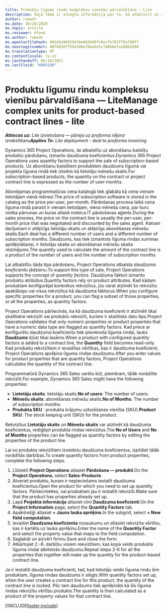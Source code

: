 ```yaml
---
title: Produktu līgumu rindu kompleksu vienību pārvaldīšana — Lite
description: Šajā tēmā ir sniegta informācija par to, kā atbalstīt uz abonementu balstītu produktu pārdošanu.
author: rumant
ms.date: 10/28/2020
ms.topic: article
ms.reviewer: kfend
ms.author: rumant
ms.openlocfilehash: 86da5a96919438e883b56fc8ecfe765f70a789ff
ms.sourcegitcommit: 40f68387f594180af64a5e5c748b6efa188bd300
ms.translationtype: HT
ms.contentlocale: lv-LV
ms.lasthandoff: 05/10/2021
ms.locfileid: "6003190"
---
```

# <a name="manage-complex-units-for-product-based-contract-lines---lite"></a><span data-ttu-id="937d6-103">Produktu līgumu rindu kompleksu vienību pārvaldīšana — Lite</span><span class="sxs-lookup"><span data-stu-id="937d6-103">Manage complex units for product-based contract lines - lite</span></span>

<span data-ttu-id="937d6-104">_**Attiecas uz:** Lite izvietošana — pāreja uz proforma rēķina izrakstīšanu_</span><span class="sxs-lookup"><span data-stu-id="937d6-104">_**Applies To:** Lite deployment - deal to proforma invoicing_</span></span>

<span data-ttu-id="937d6-105">Dynamics 365 Project Operations, lai atbalstītu uz abonēšanu balstītu produktu pārdošanu, izmanto daudzuma koeficientus.</span><span class="sxs-lookup"><span data-stu-id="937d6-105">Dynamics 365 Project Operations uses quantity factors to support the sale of subscription-based products.</span></span> <span data-ttu-id="937d6-106">Uz abonēšanu balstītiem produktiem daudzums līgumā vai projekta līguma rindā tiek izteikts kā lietotāju mēnešu skaits.</span><span class="sxs-lookup"><span data-stu-id="937d6-106">For subscription-based products, the quantity on the contract or project contract line is expressed as the number of user-months.</span></span>

<span data-ttu-id="937d6-107">Abonējamas programmatūras cena katalogā tiek glabāta kā cena vienam lietotājam vienā mēnesī.</span><span class="sxs-lookup"><span data-stu-id="937d6-107">The price of subscription software is stored in the catalog as the price per-user, per-month.</span></span> <span data-ttu-id="937d6-108">Pārdošanas procesa laikā cena līguma rindā parasti ir vienam lietotājam, viena mēneša cena, par kuru notika pārrunas un kuras atlaidi noteica IT pārdošanas aģents.</span><span class="sxs-lookup"><span data-stu-id="937d6-108">During the sales process, the price on the contract line is usually the per-user, per-month price that was negotiated and discounted by the sales agent.</span></span> <span data-ttu-id="937d6-109">Katram darījumam ir atšķirīgs lietotāju skaits un atšķirīgs abonēšanas mēnešu skaits.</span><span class="sxs-lookup"><span data-stu-id="937d6-109">Each deal has a different number of users and a different number of subscription months.</span></span> <span data-ttu-id="937d6-110">Daudzums, kas tiek izmantots līguma rindas summas aprēķināšanai, ir lietotāju skaita un abonēšanas mēnešu skaita reizinājums.</span><span class="sxs-lookup"><span data-stu-id="937d6-110">The quantity used to calculate the amount of the contract line is a product of the number of users and the number of subscription months.</span></span>

<span data-ttu-id="937d6-111">Lai atbalstītu šāda tipa pārdošanu, Project Operations atbalsta *daudzuma koeficientu* jēdzienu.</span><span class="sxs-lookup"><span data-stu-id="937d6-111">To support this type of sale, Project Operations supports the concept of *quantity factors*.</span></span> <span data-ttu-id="937d6-112">Daudzuma faktori izmanto produktu atribūtus.</span><span class="sxs-lookup"><span data-stu-id="937d6-112">Quantity factors rely on product attributes.</span></span> <span data-ttu-id="937d6-113">Kad kādam produktam konfigurējat konkrētus rekvizītus, jūs varat atzīmēt šo rekvizītu apakškopu vai visus rekvizītus kā daudzuma faktorus.</span><span class="sxs-lookup"><span data-stu-id="937d6-113">When you configure specific properties for a product, you can flag a subset of those properties, or all the properties, as quantity factors.</span></span>

<span data-ttu-id="937d6-114">Project Operations pārliecinās, ka kā daudzuma koeficienti ir atzīmēti tikai skaitliskie rekvizīti vai produktu rekvizīti, kuriem ir skaitlisks datu tips.</span><span class="sxs-lookup"><span data-stu-id="937d6-114">Project Operations validates that only numeric properties or product properties that have a numeric data type are flagged as quantity factors.</span></span> <span data-ttu-id="937d6-115">Kad prece ar konfigurētu daudzuma koeficientu tiek pievienota līguma rindai, lauks **Daudzums** kļūst tikai lasāms.</span><span class="sxs-lookup"><span data-stu-id="937d6-115">When a product with configured quantity factors is added to a contract line, the **Quantity** field  becomes read-only.</span></span> <span data-ttu-id="937d6-116">Kad produktu rekvizītiem ir ievadītas vērtības, kas ir daudzuma koeficienti, Project Operations aprēķina līguma rindas daudzumu.</span><span class="sxs-lookup"><span data-stu-id="937d6-116">After you enter values for product properties that are quantity factors, Project Operations calculates the quantity of the contract line.</span></span>

<span data-ttu-id="937d6-117">Programmatūrā Dynamics 365 Sales varētu būt, piemēram, tālāk norādītie rekvizīti.</span><span class="sxs-lookup"><span data-stu-id="937d6-117">For example, Dynamics 365 Sales might have the following properties:</span></span>

- <span data-ttu-id="937d6-118">**Lietotāju skaits**: lietotāju skaits.</span><span class="sxs-lookup"><span data-stu-id="937d6-118">**No of users**: The number of users.</span></span>
- <span data-ttu-id="937d6-119">**Mēnešu skaits**: abonēšanas mēnešu skaits.</span><span class="sxs-lookup"><span data-stu-id="937d6-119">**No of Months**: The number of subscription months.</span></span>
- <span data-ttu-id="937d6-120">**Produkta SKU** : produkta krājumu uzturēšanas vienība (SKU).</span><span class="sxs-lookup"><span data-stu-id="937d6-120">**Product SKU**: The stock keeping unit (SKU) for the product.</span></span>

<span data-ttu-id="937d6-121">Rekvizītus **Lietotāju skaits** un **Mēnešu skaits** var atzīmēt kā daudzuma koeficientus, rediģējot produkta rindas rekvizītus.</span><span class="sxs-lookup"><span data-stu-id="937d6-121">The **No of Users** and **No of Months** properties can be flagged as quantity factors by editing the properties of the product line.</span></span>

<span data-ttu-id="937d6-122">Lai no produkta rekvizītiem izveidotu daudzuma koeficientus, izpildiet tālāk norādītās darbības.</span><span class="sxs-lookup"><span data-stu-id="937d6-122">To create quantity factors from product properties, complete the following steps.</span></span>

1. <span data-ttu-id="937d6-123">Līdzeklī **Project Operations** atlasiet **Pārdošana — produkti**.</span><span class="sxs-lookup"><span data-stu-id="937d6-123">On the **Project Operations**, select **Sales-Products**.</span></span>
2. <span data-ttu-id="937d6-124">Atveriet produktu, kuram ir nepieciešams iestatīt daudzuma koeficientus.</span><span class="sxs-lookup"><span data-stu-id="937d6-124">Open the product for which you need to set up quantity factors.</span></span> <span data-ttu-id="937d6-125">Pārliecinieties, vai produktam jau ir iestatīti rekvizīti.</span><span class="sxs-lookup"><span data-stu-id="937d6-125">Make sure that the product has properties already set up.</span></span>
3. <span data-ttu-id="937d6-126">Lapā **Projekta informācija** atlasiet cilni **Daudzuma koeficienti**.</span><span class="sxs-lookup"><span data-stu-id="937d6-126">On the **Project Information** page, select the **Quantity Factors** tab.</span></span>
4. <span data-ttu-id="937d6-127">Apakšrežģī atlasiet **+ Jauns lauka aprēķins**.</span><span class="sxs-lookup"><span data-stu-id="937d6-127">In the subgrid, select **+ New field computation**.</span></span>
5. <span data-ttu-id="937d6-128">Ievadiet **Daudzuma koeficienta** nosaukumu un atlasiet rekvizīta vērtību, kas ir kartēta uz lauka aprēķinu.</span><span class="sxs-lookup"><span data-stu-id="937d6-128">Enter the name of the **Quantity Factor** and select the property value that maps to the field computation.</span></span>
6. <span data-ttu-id="937d6-129">Saglabāt un aizvērt formu.</span><span class="sxs-lookup"><span data-stu-id="937d6-129">Save and close the form.</span></span>
7. <span data-ttu-id="937d6-130">Atkārtojiet 2.–6. darbību visiem rekvizītiem, kas kopā veido produkta līguma rindai atbilstošo daudzumu.</span><span class="sxs-lookup"><span data-stu-id="937d6-130">Repeat steps 2-6 for all the properties that together will make up the quantity for the product-based contract line.</span></span>

<span data-ttu-id="937d6-131">Ja ir iestatīti daudzuma koeficienti, tad, kad lietotājs veido līguma rindu šim produktam, līguma rindas daudzums ir slēgts.</span><span class="sxs-lookup"><span data-stu-id="937d6-131">With quantity factors set up, when the user creates a contract line for this product, the quantity of the contract line is locked.</span></span> <span data-ttu-id="937d6-132">Pēc tam daudzums tiek aprēķināts kā šīs līguma rindas rekvizītu vērtību produkts.</span><span class="sxs-lookup"><span data-stu-id="937d6-132">The quantity is then calculated as a product of the property values for that contract line.</span></span>


[!INCLUDE[footer-include](../../includes/footer-banner.md)]